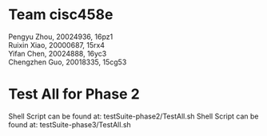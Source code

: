 # Team cisc458e 
Pengyu Zhou, 20024936, 16pz1  
Ruixin Xiao, 20000687, 15rx4  
Yifan Chen, 20024888, 16yc3  
Chengzhen Guo, 20018335, 15cg53 

# Test All for Phase 2
Shell Script can be found at: testSuite-phase2/TestAll.sh
Shell Script can be found at: testSuite-phase3/TestAll.sh